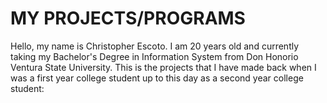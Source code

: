 # MY PROJECTS/PROGRAMS

Hello, my name is Christopher Escoto. I am 20 years old and currently taking my Bachelor's Degree in Information System from Don Honorio Ventura State University. This is the projects that I have made back when I was a first year college student up to this day as a second year college student:
